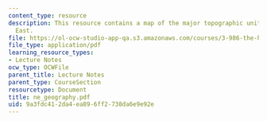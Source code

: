 ```yaml
---
content_type: resource
description: This resource contains a map of the major topographic units in the Middle
  East.
file: https://ol-ocw-studio-app-qa.s3.amazonaws.com/courses/3-986-the-human-past-introduction-to-archaeology-fall-2006/9a3fdc412da4ea896ff2738da6e9e92e_ne_geography.pdf
file_type: application/pdf
learning_resource_types:
- Lecture Notes
ocw_type: OCWFile
parent_title: Lecture Notes
parent_type: CourseSection
resourcetype: Document
title: ne_geography.pdf
uid: 9a3fdc41-2da4-ea89-6ff2-738da6e9e92e
---
```

